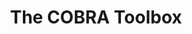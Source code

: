 ---
title: <b>The COBRA Toolbox</b>
image: images/COBRAToolboxlogo_matlab.svg
height: 185px
description: Heirendt L & Arreckx S, Pfau T, Mendoza SN, Richelle A, Heinken A, Haraldsdottir HS, Keating SM, Vlasov V, Wachowiak J, Magnusdottir S, Ng CY, Preciat G, Zagare A, Chan SHJ, Aurich MK, Clancy CM, Modamio J, Sauls JT, Noronha A, Bordbar A, Cousins B, El Assal DC, Ghaderi S, Ahookhosh M, Ben Guebila M, Apaolaza I, Kostromins A, Le HM, Ma D, Sun Y, Valcarcel LV, Wang L, Yurkovich JT, Phan PT, El Assal LP, Hinton S, Bryant WA, Aragon Artacho FJ, Planes FJ, Stalidzans E, Maass A, Vempala S, Hucka M, Saunders MA, Maranas CD, Lewis NE, Sauter T, Palsson BØ, Thiele I, Fleming RMT. 2017, <a href="https://arxiv.org/abs/1710.04038"><b>Creation and analysis of biochemical constraint-based models&#58; the COBRA Toolbox v3.0</b></a>. (submitted).
---